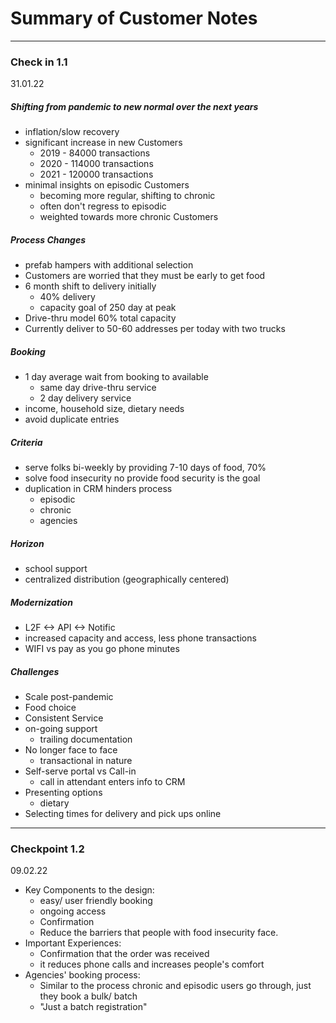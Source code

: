 # Summary of Customer Notes
---
### Check in 1.1
31.01.22
##### Shifting from pandemic to new normal over the next years
- inflation/slow recovery
- significant increase in new Customers
  - 2019 -  84000 transactions
  - 2020 - 114000 transactions
  - 2021 - 120000 transactions
- minimal insights on episodic Customers
  - becoming more regular, shifting to chronic
  - often don't regress to episodic
  - weighted towards more chronic Customers

##### Process Changes
- prefab hampers with additional selection
- Customers are worried that they must be early to get food
- 6 month shift to delivery initially
  - 40% delivery
  - capacity goal of 250 day at peak
- Drive-thru model 60% total capacity
- Currently deliver to 50-60 addresses per today with two trucks

##### Booking
- 1 day average wait from booking to available
  - same day drive-thru service
  - 2 day delivery service
- income, household size, dietary needs
- avoid duplicate entries

##### Criteria
- serve folks bi-weekly by providing 7-10 days of food, 70%
- solve food insecurity no provide food security is the goal
- duplication in CRM hinders process
    - episodic
    - chronic
    - agencies

##### Horizon
- school support
- centralized distribution (geographically centered)

##### Modernization
- L2F <-> API <-> Notific
- increased capacity and access, less phone transactions
- WIFI vs pay as you go phone minutes

##### Challenges
- Scale post-pandemic
- Food choice
- Consistent Service
- on-going support
  - trailing documentation
- No longer face to face
  - transactional in nature
- Self-serve portal vs Call-in
  - call in attendant enters info to CRM
- Presenting options
  - dietary
- Selecting times for delivery and pick ups online
---
### Checkpoint 1.2
09.02.22
- Key Components to the design: 
  - easy/ user friendly booking 
  - ongoing access 
  - Confirmation 
  - Reduce the barriers that people with food insecurity face. 
- Important Experiences: 
   - Confirmation that the order was received 
    - it reduces phone calls and increases people's comfort 
- Agencies' booking process:
  - Similar to the process chronic and episodic users go through, just they book a bulk/ batch 
  - "Just a batch registration" 
